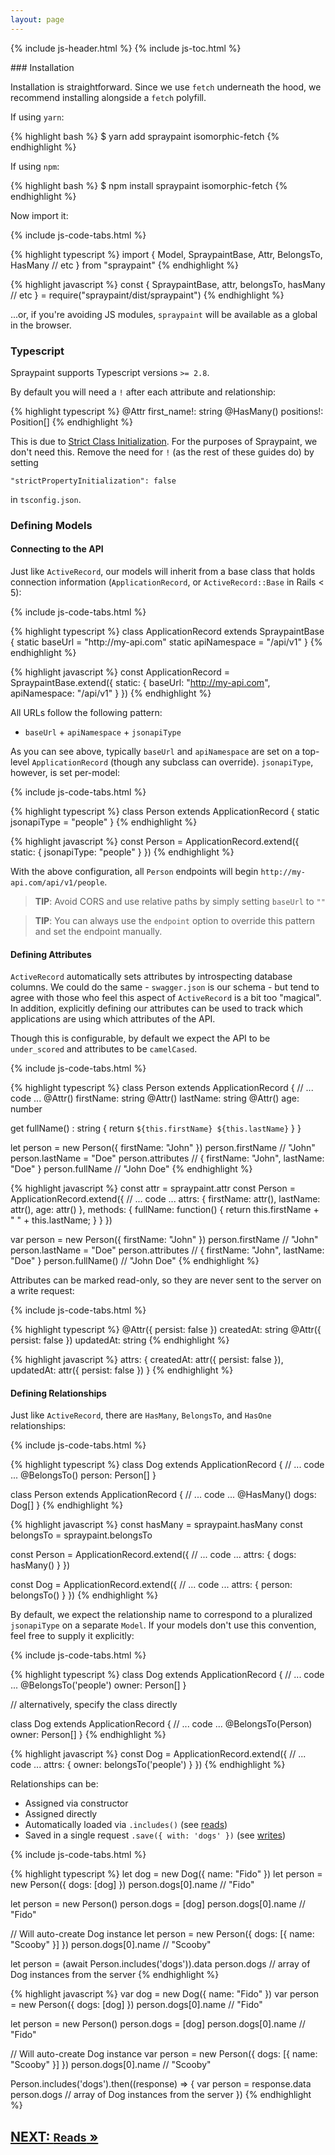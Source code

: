 ```yaml
---
layout: page
---
```


{% include js-header.html %}
{% include js-toc.html %}

<div markdown="1" class="col-md-8 col-md-offset-1">
### Installation

Installation is straightforward. Since we use `fetch` underneath the
hood, we recommend installing alongside a `fetch` polyfill.

If using `yarn`:

{% highlight bash %}
$ yarn add spraypaint isomorphic-fetch
{% endhighlight %}

If using `npm`:

{% highlight bash %}
$ npm install spraypaint isomorphic-fetch
{% endhighlight %}

Now import it:

{% include js-code-tabs.html %}
<div markdown="1" class="code-tabs">
{% highlight typescript %}
import {
  Model,
  SpraypaintBase,
  Attr,
  BelongsTo,
  HasMany
  // etc
} from "spraypaint"
{% endhighlight %}

{% highlight javascript %}
const {
  SpraypaintBase,
  attr,
  belongsTo,
  hasMany
  // etc
} = require("spraypaint/dist/spraypaint")
{% endhighlight %}
</div>

...or, if you're avoiding JS modules, `spraypaint` will be available as a global in
the browser.

### Typescript

Spraypaint supports Typescript versions `>= 2.8`.

By default you will need a `!` after each attribute and relationship:

{% highlight typescript %}
@Attr first_name!: string
@HasMany() positions!: Position[]
{% endhighlight %}

This is due to [Strict Class Initialization](https://www.typescriptlang.org/docs/handbook/release-notes/typescript-2-7.html#strict-class-initialization). For the purposes of Spraypaint, we don't need this. Remove the need for
`!` (as the rest of these guides do) by setting

`"strictPropertyInitialization": false`

in `tsconfig.json`.

### Defining Models

#### Connecting to the API

Just like `ActiveRecord`, our models will inherit from a base class that
holds connection information (`ApplicationRecord`, or
`ActiveRecord::Base` in Rails < 5):

{% include js-code-tabs.html %}
<div markdown="1" class="code-tabs">
{% highlight typescript %}
class ApplicationRecord extends SpraypaintBase {
  static baseUrl = "http://my-api.com"
  static apiNamespace = "/api/v1"
}
{% endhighlight %}

{% highlight javascript %}
const ApplicationRecord = SpraypaintBase.extend({
  static: {
    baseUrl: "http://my-api.com",
    apiNamespace: "/api/v1"
  }
})
{% endhighlight %}

All URLs follow the following pattern:

  * `baseUrl` + `apiNamespace` + `jsonapiType`

As you can see above, typically `baseUrl` and `apiNamespace` are set on
a top-level `ApplicationRecord` (though any subclass can override).
`jsonapiType`, however, is set per-model:

{% include js-code-tabs.html %}
<div markdown="1" class="code-tabs">
{% highlight typescript %}
class Person extends ApplicationRecord {
  static jsonapiType = "people"
}
{% endhighlight %}

{% highlight javascript %}
const Person = ApplicationRecord.extend({
  static: {
    jsonapiType: "people"
  }
})
{% endhighlight %}
</div>

With the above configuration, all `Person` endpoints will begin
`http://my-api.com/api/v1/people`.

> **TIP**: Avoid CORS and use relative paths by simply setting `baseUrl` to
`""`

> **TIP**: You can always use the `endpoint` option to override this pattern
and set the endpoint manually.

#### Defining Attributes

`ActiveRecord` automatically sets attributes by introspecting database
columns. We could do the same - `swagger.json` is our schema - but tend
to agree with those who feel this aspect of `ActiveRecord` is a bit too
"magical". In addition, explicitly defining our attributes can be used
to track which applications are using which attributes of the API.

Though this is configurable, by default we expect the API to be
`under_scored` and attributes to be `camelCased`.

{% include js-code-tabs.html %}
<div markdown="1" class="code-tabs">
{% highlight typescript %}
class Person extends ApplicationRecord {
  // ... code ...
  @Attr() firstName: string
  @Attr() lastName: string
  @Attr() age: number

  get fullName() : string {
    return `${this.firstName} ${this.lastName}`
  }
}

let person = new Person({ firstName: "John" })
person.firstName // "John"
person.lastName = "Doe"
person.attributes // { firstName: "John", lastName: "Doe" }
person.fullName // "John Doe"
{% endhighlight %}

{% highlight javascript %}
const attr = spraypaint.attr
const Person = ApplicationRecord.extend({
  // ... code ...
  attrs: {
    firstName: attr(),
    lastName: attr(),
    age: attr()
  },
  methods: {
    fullName: function() {
      return this.firstName + " " + this.lastName;
    }
  }
})

var person = new Person({ firstName: "John" })
person.firstName // "John"
person.lastName = "Doe"
person.attributes // { firstName: "John", lastName: "Doe" }
person.fullName() // "John Doe"
{% endhighlight %}
</div>

Attributes can be marked read-only, so they are never sent to the server
on a write request:

{% include js-code-tabs.html %}
<div markdown="1" class="code-tabs">
{% highlight typescript %}
@Attr({ persist: false }) createdAt: string
@Attr({ persist: false }) updatedAt: string
{% endhighlight %}

{% highlight javascript %}
attrs: {
  createdAt: attr({ persist: false }),
  updatedAt: attr({ persist: false })
}
{% endhighlight %}
</div>

#### Defining Relationships

Just like `ActiveRecord`, there are `HasMany`, `BelongsTo`, and
`HasOne` relationships:

{% include js-code-tabs.html %}
<div markdown="1" class="code-tabs">
{% highlight typescript %}
class Dog extends ApplicationRecord {
  // ... code ...
  @BelongsTo() person: Person[]
}

class Person extends ApplicationRecord {
  // ... code ...
  @HasMany() dogs: Dog[]
}
{% endhighlight %}

{% highlight javascript %}
const hasMany = spraypaint.hasMany
const belongsTo = spraypaint.belongsTo

const Person = ApplicationRecord.extend({
  // ... code ...
  attrs: {
    dogs: hasMany()
  }
})

const Dog = ApplicationRecord.extend({
  // ... code ...
  attrs: {
    person: belongsTo()
  }
})
{% endhighlight %}
</div>

By default, we expect the relationship name to correspond to a
pluralized `jsonapiType` on a separate `Model`. If your models don't
use this convention, feel free to supply it explicitly:

{% include js-code-tabs.html %}
<div markdown="1" class="code-tabs">
{% highlight typescript %}
class Dog extends ApplicationRecord {
  // ... code ...
  @BelongsTo('people') owner: Person[]
}

// alternatively, specify the class directly

class Dog extends ApplicationRecord {
  // ... code ...
  @BelongsTo(Person) owner: Person[]
}
{% endhighlight %}

{% highlight javascript %}
const Dog = ApplicationRecord.extend({
  // ... code ...
  attrs: {
    owner: belongsTo('people')
  }
})
{% endhighlight %}
</div>

Relationships can be:

* Assigned via constructor
* Assigned directly
* Automatically loaded via `.includes()` (see [reads](/js/reads))
* Saved in a single request `.save({ with: 'dogs' })` (see
[writes](/js/writes))

{% include js-code-tabs.html %}
<div markdown="1" class="code-tabs">
  {% highlight typescript %}
let dog = new Dog({ name: "Fido" })
let person = new Person({ dogs: [dog] })
person.dogs[0].name // "Fido"

let person = new Person()
person.dogs = [dog]
person.dogs[0].name // "Fido"

// Will auto-create Dog instance
let person = new Person({ dogs: [{ name: "Scooby" }] })
person.dogs[0].name // "Scooby"

let person = (await Person.includes('dogs')).data
person.dogs // array of Dog instances from the server
  {% endhighlight %}

  {% highlight javascript %}
var dog = new Dog({ name: "Fido" })
var person = new Person({ dogs: [dog] })
person.dogs[0].name // "Fido"

let person = new Person()
person.dogs = [dog]
person.dogs[0].name // "Fido"

// Will auto-create Dog instance
var person = new Person({ dogs: [{ name: "Scooby" }] })
person.dogs[0].name // "Scooby"

Person.includes('dogs').then((response) => {
  var person = response.data
  person.dogs // array of Dog instances from the server
})
  {% endhighlight %}
</div>

<div class="clearfix">
  <h2 id="next">
    <a href="{{site.github.url}}/js/reads">
      NEXT:
      <small>Reads</small>
      &raquo;
    </a>
  </h2>
</div>
